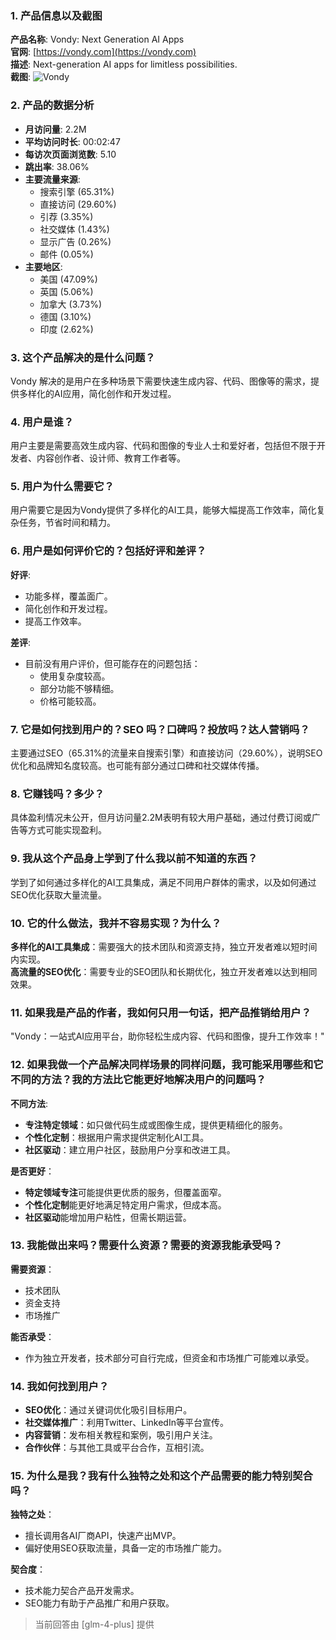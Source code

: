 ### 1. 产品信息以及截图

**产品名称**: Vondy: Next Generation AI Apps  
**官网**: [https://vondy.com](https://vondy.com)  
**描述**: Next-generation AI apps for limitless possibilities.  
**截图**: ![Vondy](https://cdn-images.toolify.ai/170349866137925915.jpg)

### 2. 产品的数据分析

- **月访问量**: 2.2M
- **平均访问时长**: 00:02:47
- **每访次页面浏览数**: 5.10
- **跳出率**: 38.06%
- **主要流量来源**: 
  - 搜索引擎 (65.31%)
  - 直接访问 (29.60%)
  - 引荐 (3.35%)
  - 社交媒体 (1.43%)
  - 显示广告 (0.26%)
  - 邮件 (0.05%)
- **主要地区**: 
  - 美国 (47.09%)
  - 英国 (5.06%)
  - 加拿大 (3.73%)
  - 德国 (3.10%)
  - 印度 (2.62%)

### 3. 这个产品解决的是什么问题？

Vondy 解决的是用户在多种场景下需要快速生成内容、代码、图像等的需求，提供多样化的AI应用，简化创作和开发过程。

### 4. 用户是谁？

用户主要是需要高效生成内容、代码和图像的专业人士和爱好者，包括但不限于开发者、内容创作者、设计师、教育工作者等。

### 5. 用户为什么需要它？

用户需要它是因为Vondy提供了多样化的AI工具，能够大幅提高工作效率，简化复杂任务，节省时间和精力。

### 6. 用户是如何评价它的？包括好评和差评？

**好评**:
- 功能多样，覆盖面广。
- 简化创作和开发过程。
- 提高工作效率。

**差评**:
- 目前没有用户评价，但可能存在的问题包括：
  - 使用复杂度较高。
  - 部分功能不够精细。
  - 价格可能较高。

### 7. 它是如何找到用户的？SEO 吗？口碑吗？投放吗？达人营销吗？

主要通过SEO（65.31%的流量来自搜索引擎）和直接访问（29.60%），说明SEO优化和品牌知名度较高。也可能有部分通过口碑和社交媒体传播。

### 8. 它赚钱吗？多少？

具体盈利情况未公开，但月访问量2.2M表明有较大用户基础，通过付费订阅或广告等方式可能实现盈利。

### 9. 我从这个产品身上学到了什么我以前不知道的东西？

学到了如何通过多样化的AI工具集成，满足不同用户群体的需求，以及如何通过SEO优化获取大量流量。

### 10. 它的什么做法，我并不容易实现？为什么？

**多样化的AI工具集成**：需要强大的技术团队和资源支持，独立开发者难以短时间内实现。  
**高流量的SEO优化**：需要专业的SEO团队和长期优化，独立开发者难以达到相同效果。

### 11. 如果我是产品的作者，我如何只用一句话，把产品推销给用户？

"Vondy：一站式AI应用平台，助你轻松生成内容、代码和图像，提升工作效率！"

### 12. 如果我做一个产品解决同样场景的同样问题，我可能采用哪些和它不同的方法？我的方法比它能更好地解决用户的问题吗？

**不同方法**:
- **专注特定领域**：如只做代码生成或图像生成，提供更精细化的服务。
- **个性化定制**：根据用户需求提供定制化AI工具。
- **社区驱动**：建立用户社区，鼓励用户分享和改进工具。

**是否更好**：
- **特定领域专注**可能提供更优质的服务，但覆盖面窄。
- **个性化定制**能更好地满足特定用户需求，但成本高。
- **社区驱动**能增加用户粘性，但需长期运营。

### 13. 我能做出来吗？需要什么资源？需要的资源我能承受吗？

**需要资源**：
- 技术团队
- 资金支持
- 市场推广

**能否承受**：
- 作为独立开发者，技术部分可自行完成，但资金和市场推广可能难以承受。

### 14. 我如何找到用户？

- **SEO优化**：通过关键词优化吸引目标用户。
- **社交媒体推广**：利用Twitter、LinkedIn等平台宣传。
- **内容营销**：发布相关教程和案例，吸引用户关注。
- **合作伙伴**：与其他工具或平台合作，互相引流。

### 15. 为什么是我？我有什么独特之处和这个产品需要的能力特别契合吗？

**独特之处**：
- 擅长调用各AI厂商API，快速产出MVP。
- 偏好使用SEO获取流量，具备一定的市场推广能力。

**契合度**：
- 技术能力契合产品开发需求。
- SEO能力有助于产品推广和用户获取。

> 当前回答由 [glm-4-plus] 提供